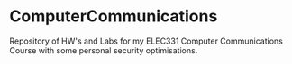 # ComputerCommunications
Repository of HW's and Labs for my ELEC331 Computer Communications Course with some personal security optimisations.
